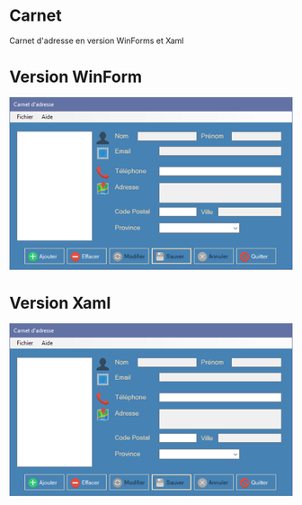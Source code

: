 # Carnet
Carnet d'adresse en version WinForms et Xaml

# Version WinForm
![Winform screenshot](https://raw.githubusercontent.com/benjaminnomine/Carnet/master/carnet%20winform.png)
# Version Xaml
![Xaml screenshot](https://raw.githubusercontent.com/benjaminnomine/Carnet/master/carnet%20winform.png)

